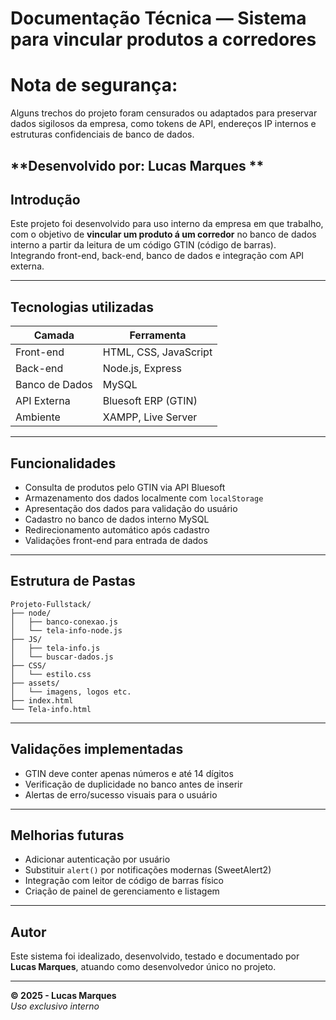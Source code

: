 
# Documentação Técnica — Sistema para vincular produtos a corredores  

# Nota de segurança:
Alguns trechos do projeto foram censurados ou adaptados para preservar dados sigilosos da empresa, como tokens de API, endereços IP internos e estruturas confidenciais de banco de dados.
  
**Desenvolvido por: Lucas Marques **
---
## Introdução

Este projeto foi desenvolvido para uso interno da empresa em que trabalho, com o objetivo de **vincular um produto á um corredor** no banco de dados interno a partir da leitura de um código GTIN (código de barras).  
Integrando front-end, back-end, banco de dados e integração com API externa.

---

## Tecnologias utilizadas

| Camada        | Ferramenta              |
|---------------|-------------------------|
| Front-end     | HTML, CSS, JavaScript   |
| Back-end      | Node.js, Express        |
| Banco de Dados| MySQL                   |
| API Externa   | Bluesoft ERP (GTIN)     |
| Ambiente      | XAMPP, Live Server      |

---

## Funcionalidades

- Consulta de produtos pelo GTIN via API Bluesoft
- Armazenamento dos dados localmente com `localStorage`
- Apresentação dos dados para validação do usuário
- Cadastro no banco de dados interno MySQL
- Redirecionamento automático após cadastro
- Validações front-end para entrada de dados

---

## Estrutura de Pastas

```
Projeto-Fullstack/
├── node/
│   ├── banco-conexao.js
│   └── tela-info-node.js
├── JS/
│   ├── tela-info.js
│   └── buscar-dados.js
├── CSS/
│   └── estilo.css
├── assets/
│   └── imagens, logos etc.
├── index.html
└── Tela-info.html
```

---


## Validações implementadas

- GTIN deve conter apenas números e até 14 dígitos
- Verificação de duplicidade no banco antes de inserir
- Alertas de erro/sucesso visuais para o usuário

---

## Melhorias futuras 

- Adicionar autenticação por usuário
- Substituir `alert()` por notificações modernas (SweetAlert2)
- Integração com leitor de código de barras físico
- Criação de painel de gerenciamento e listagem

---

## Autor

Este sistema foi idealizado, desenvolvido, testado e documentado por **Lucas Marques**, atuando como desenvolvedor único no projeto.

---

**© 2025 - Lucas Marques**  
*Uso exclusivo interno*
